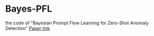 # Bayes-PFL
the code of "Bayesian Prompt Flow Learning for Zero-Shot Anomaly Detection"
[Paper link](https://arxiv.org/pdf/2503.10080)
